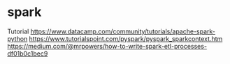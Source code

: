 # spark
Tutorial
https://www.datacamp.com/community/tutorials/apache-spark-python
https://www.tutorialspoint.com/pyspark/pyspark_sparkcontext.htm
https://medium.com/@mrpowers/how-to-write-spark-etl-processes-df01b0c1bec9
